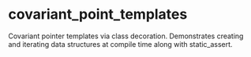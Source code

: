 # covariant_point_templates
Covariant pointer templates via class decoration. Demonstrates creating and iterating data structures at compile time along with static_assert.
